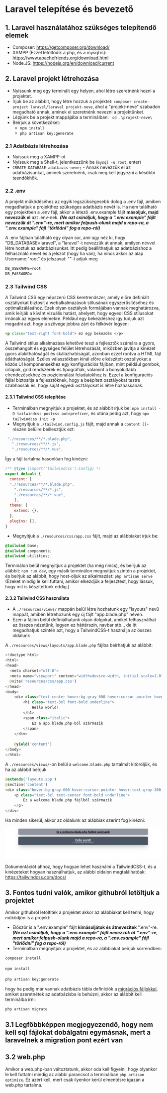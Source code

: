 # Laravel telepítése és bevezető

## 1. Laravel használatához szükséges telepítendő elemek

* Composer: <https://getcomposer.org/download/>
* XAMPP (Ezzel letöltődik a php, és a mysql is): <https://www.apachefriends.org/download.html>
* Node.JS: <https://nodejs.org/en/download/current>
  
## 2. Laravel projekt létrehozása

* Nyissunk meg egy terminált egy helyen, ahol létre szeretnénk hozni a projektet.
* Írjuk be az alábbit, hogy létre hozzuk a projektet: ```composer create-project laravel/laravel projekt-neve```, ahol a "projekt-neve" szabadon megadható annak, aminek el szeretnénk nevezni a projektünket.
* Lépjünk be a projekt mappájába a terminálban: ``` cd .\projekt-neve\```
* Beírjuk a következőket:
  * ```npm install```
  * ```php artisan key:generate```

### 2.1 Adatbázis létrehozása

* Nyissuk meg a XAMPP-ot
* Nyissuk meg a Shell-t, jelentkezzünk be (```mysql -u root```, enter)
* ```CREATE DATABASE adatbazis-neve;``` - Annak nevezzük el az adatbázisunkat, aminek szeretnénk, csak meg kell jegyezni a későbbi teendőkhök.

### 2.2 .env

A projekt működéséhez az egyik legszükségesebb dolog a .env fájl, amiben megadhatjuk a projekthez szükséges adatbázis nevét is. Ha nem található egy projektben a .env fájl, akkor a létező .env.example fájlt **másoljuk, majd nevezzük el** azt .env-nek. ***(Ne azt csináljuk, hogy a ".env.example" fájlt nevezzük át ".env"-re, mert amikor felpush-olunk majd a repo-ra, a ".env.example" fájl "törlődni" fog a repo-ról)***

A .env fájlban található egy olyan sor, ami úgy néz ki, hogy "DB_DATABASE=laravel", a "laravel"-t nevezzük át annak, amilyen névvel létre hoztuk az adatbázisunkat.
Itt pedig beállíthatjuk az adatbázishoz a felhasználó nevet és a jelszót (hogy ha van), ha nincs akkor az alap Username:"root" és jelszavat: ""-t adjuk meg

```txt
DB_USERNAME=root
DB_PASSWORD=
```

### 2.3 Tailwind CSS

A Tailwind CSS egy népszerű CSS keretrendszer, amely előre definiált osztályokat biztosít a webalkalmazások stílusának egyszerűsítéséhez és optimalizálásához. Ezek olyan osztályok formájában vannak meghatározva, amik leírják a kívánt vizuális hatást, ahelyett, hogy egyedi CSS stílusokat írnának az egyes elemekre. Például egy bekezdéshez így tudjuk azt megadni azt, hogy a szövege jobbra zárt és félkövér legyen:

```html
<p class="text-right font-bold"> ez egy bekezdés </p>
```

A Tailwind stílus alkalmazása lehetővé teszi a fejlesztők számára a gyors, összehangolt és egységes felület létrehozását, miközben javítja a kinézet gyors alakíthatóságát és skálázhatóságát, azonban ezzel rontva a HTML fájl átláthatóságát. Széles választékban kínál előre elkészített osztályokat a közös UI komponensekhez egy konfigurációs fájlban, mint például gombok, űrlapok, grid rendszerek és tipográfiák, valamint a bonyolultabb elrendezésekhez és pozicionálási feladatokhoz is. Ezzel a konfigurációs fájlal biztosítja a fejlesztőknek, hogy a beépített osztályokat testre szabhassák és, hogy saját egyedi osztályokat is létre hozhassanak.

#### 2.3.1 Tailwind CSS telepítése

* Terminálban megnyitjuk a projektet, és az alábbit írjuk be: ```npm install -D tailwindcss postcss autoprefixer```, és utána pedig azt, hogy ```npx tailwindcss init -p```
* Megnyitjuk a ```./tailwind.config.js``` fájlt, majd annak a ```content []```-részén belülre beillesztjük ezt:
  
 ```js
  "./resources/**/*.blade.php",
    "./resources/**/*.js",
    "./resources/**/*.vue",
```

 Így a fájl tartalma hasonlóan fog kinézni:

```js
/** @type {import('tailwindcss').Config} */
export default {
  content: [
  "./resources/**/*.blade.php",
    "./resources/**/*.js",
    "./resources/**/*.vue",
	],
  theme: {
    extend: {},
  },
  plugins: [],
}
```

* Megnyitjuk a ```./resources/css/app.css``` fájlt, majd az alábbiakat írjuk be:

```css
@tailwind base;
@tailwind components;
@tailwind utilities;
```

Terminálon belül megnyitjuk a projektet (ha még nincs), és beírjuk az alábbit: ```npm run dev```, egy másik terminálon megnyitjuk szintén a projektet, és beírjuk az alábbit, hogy host-oljuk az alkalmazást: ```php artisan serve``` (Ezeket mindig le kell futtani, amikor elkezdjük a feljesztést, hogy lássuk, hogy mit is készítettünk eddig.)

#### 2.3.2 Tailwind CSS használata

* A ```./resources/views/``` mappán belül létre hozhatunk egy "layouts" nevű mappát, amiben létrehozunk egy új fájlt "app.blade.php" néven.
* Ezen a fájlon belül definiálhatunk olyan dolgokat, amiket felhasználhat az összes nézetünk, legyen ez háttérszín, navbar stb.., de itt megadhatjuk szintén azt, hogy a TailwindCSS-t használja az összes oldalunk
  
A ```./resources/views/layouts/app.blade.php``` fájlba beírhatjuk az alábbit:

```php
<!doctype html>
<html>
<head>
  <meta charset="utf-8">
  <meta name="viewport" content="width=device-width, initial-scale=1.0">
  @vite('resources/css/app.css')
</head>
<body>
    <div class="text-center hover:bg-gray-600 hover:cursor-pointer hover:text-gray-300 bg-gray-500 bg-opacity-75 shadow-2xl p-4 rounded-lg m-auto lg:w-10/12 md:w-10/12 w-full my-5">
        <h1 class="text-3xl font-bold underline">
            Hello world!
        </h1>
        <span class="italic">
            Ez a app.blade.php-ból származik
        </span>
    </div>
    
    @yield('content')
</body>
</html>

```

A ```./resources/views/```-on belül a ```welcome.blade.php``` tartalmát kitöröljük, és ha az alábbit beírjuk
```php
@extends('layouts.app')
@section('content')
<div class="hover:bg-gray-600 hover:cursor-pointer hover:text-gray-300 bg-gray-500 bg-opacity-75 shadow-2xl p-4 rounded-lg m-auto lg:w-10/12 md:w-10/12 w-full my-5">
    <p class="text-3xl text-center font-bold underline">
        Ez a welcome.blade.php fájlból származik
    </p>
</div>
```
Ha minden sikerül, akkor az oldalunk az alábbiak szerint fog kinézni:

![Kinézet](https://github.com/OOHQ3E/laravel-bevezeto/blob/main/kinezet.bmp)

Dokumentációt ahhoz, hogy hogyan lehet használni a TailwindCSS-t, és a kinézeteket hogyan használhatjuk, az alábbi oldalon megtalálhatóak: <https://tailwindcss.com/docs/>

## 3. Fontos tudni valók, amikor githubról letöltjuk a projektet

Amikor githubról letöltitek a projektet akkor az alábbiakat kell tenni, hogy működjön is a projekt:

* Először is a ".env.example" fájlt **kimásoljátok és átnevezitek** ".env"-re. ***(Ne azt csináljuk, hogy a ".env.example" fájlt nevezzük át ".env"-re, mert amikor felpush-olunk majd a repo-ra, a ".env.example" fájl "törlődni" fog a repo-ról)***
* Terminálban megnyitjuk a projektet, és az alábbiakat beírjuk sorrendben:

```BASH
composer install

npm install

php artisan key:generate
```

hogy ha pedig már vannak adatbázis tábla definíciók a [migrációs fájlokkal](https://github.com/OOHQ3E/laravel-bevezeto/tree/main/Alap%20projekt/example-app/database/migrations), amiket szeretnétek az adatbázisba is behúzni, akkor az alábbit kell terminálba írni:

```BASH
php artisan migrate
```

## 3.1 Legfőbbképpen megjegyezendő, hogy nem kell sql fájlokat dobálgatni egymásnak, mert a laravelnek a migration pont ezért van

## 3.2 web.php

Amikor a web.php-ban változtatunk, akkor oda kell figyelni, hogy olyankor le kell futtatni mindig az alábbi parancsot a terminálban ```php artisan optimize```. Ez azért kell, mert csak ilyenkor kerül elmentésre igazán a web.php tartalma.
